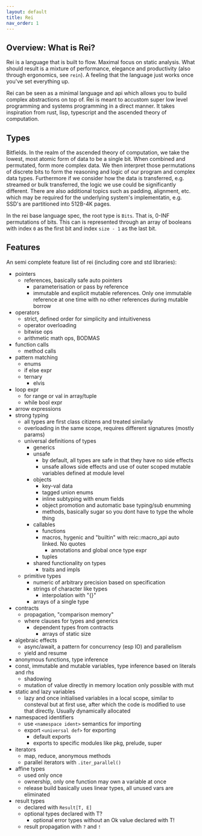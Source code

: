 ```yaml
---
layout: default
title: Rei
nav_order: 1
---
```


## Overview: What is Rei?

Rei is a language that is built to flow. Maximal focus on static analysis. What should result is a mixture of performance, elegance and productivity (also through ergonomics, see `rein`). A feeling that the language just works once you've set everything up.

Rei can be seen as a minimal language and api which allows you to build complex abstractions on top of. Rei is meant to accustom super low level programming and systems programming in a direct manner. It takes inspiration from rust, lisp, typescript and the ascended theory of computation.

## Types

Bitfields. In the realm of the ascended theory of computation, we take the lowest, most atomic form of data to be a single bit. When combined and permutated, form more complex data. We then interpret those permutations of discrete bits to form the reasoning and logic of our program and complex data types. Furthermore if we consider how the data is transferred, e.g. streamed or bulk transferred, the logic we use could be significantly different. There are also additional topics such as padding, alignment, etc. which may be required for the underlying system's implementatin, e.g. SSD's are partitioned into 512B-4K pages.

In the rei base language spec, the root type is `Bits`. That is, 0-INF permutations of bits. This can is represented through an array of booleans with index `0` as the first bit and index `size - 1` as the last bit.

## Features

An semi complete feature list of rei (including core and std libraries):

- pointers
  - references, basically safe auto pointers
    - parameterisation or pass by reference
    - immutable and explicit mutable references. Only one immutable reference at one time with no other references during mutable borrow
- operators
  - strict, defined order for simplicity and intuitiveness
  - operator overloading
  - bitwise ops
  - arithmetic math ops, BODMAS
- function calls
  - method calls
- pattern matching
  - enums
  - if else expr
  - ternary
    - elvis
- loop expr
  - for range or val in array/tuple
  - while bool expr
- arrow expressions
- strong typing
  - all types are first class citizens and treated similarly
  - overloading in the same scope, requires different signatures (mostly params)
  - universal definitions of types
    - generics
    - unsafe
      - by default, all types are safe in that they have no side effects
      - unsafe allows side effects and use of outer scoped mutable variables defined at module level
    - objects
      - key-val data
      - tagged union enums
      - inline subtyping with enum fields
      - object promotion and automatic base typing/sub enumming
      - methods, basically sugar so you dont have to type the whole thing
    - callables
      - functions
      - macros, hygenic and "builtin" with reic::macro_api auto linked. No quotes
        - annotations and global once type expr
      - tuples
    - shared functionality on types
      - traits and impls
  - primitive types
    - numeric of arbitrary precision based on specification
    - strings of character like types
      - interpolation with "{}"
    - arrays of a single type
- contracts
  - propagation, "comparison memory"
  - where clauses for types and generics
    - dependent types from contracts
      - arrays of static size
- algebraic effects
  - async/await, a pattern for concurrency (esp IO) and parallelism
  - yield and resume
- anonymous functions, type inference
- const, immutable and mutable variables, type inference based on literals and rhs
  - shadowing
  - mutation of value directly in memory location only possible with mut
- static and lazy variables
  - lazy and once initialised variables in a local scope, similar to consteval but at first use, after which the code is modified to use that directly. Usually dynamically allocated
- namespaced identifiers
  - use `<namespace ident>` semantics for importing
  - export `<universal def>` for exporting
    - default exports
    - exports to specific modules like pkg, prelude, super
- iterators
  - map, reduce, anonymous methods
  - parallel iterators with `.iter_parallel()`
- affine types
  - used only once
  - ownership, only one function may own a variable at once
  - release build basically uses linear types, all unused vars are eliminated
- result types
  - declared with `Result[T, E]`
  - optional types declared with T?
    - optional error types without an Ok value declared with T!
  - result propagation with `?` and `!`
